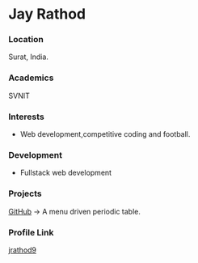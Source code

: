 # Jay Rathod
### Location
Surat, India.
### Academics
SVNIT
### Interests
- Web development,competitive coding and football.
### Development
- Fullstack web development
### Projects
[GitHub](https://github.com/jrathod9/Periodic-Table) -> A menu driven periodic table.
### Profile Link
[jrathod9](https://github.com/jrathod9)
